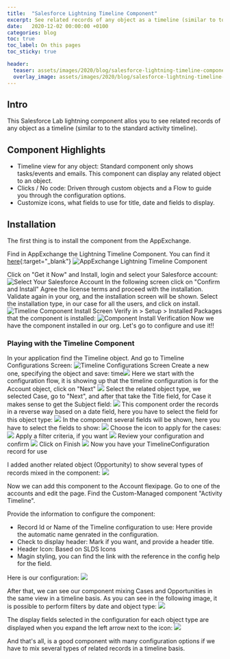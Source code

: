 ```yaml
---
title:  "Salesforce Lightning Timeline Component"
excerpt: See related records of any object as a timeline (similar to to the standard activity timeline)
date:   2020-12-02 00:00:00 +0100
categories: blog
toc: true
toc_label: On this pages
toc_sticky: true

header:
  teaser: assets/images/2020/blog/salesforce-lightning-timeline-component/timelinecomponent-header.jpg
  overlay_image: assets/images/2020/blog/salesforce-lightning-timeline-component/timelinecomponent-header.jpg
---
```


## Intro

This Salesforce Lab lightning component allos you to see related records of any object as a timeline (similar to to the standard activity timeline).

## Component Highlights

- Timeline view for any object: Standard component only shows tasks/events and emails. This component can display any related object to an object.
- Clicks / No code: Driven through custom objects and a Flow to guide you through the configuration options.
- Customize icons, what fields to use for title, date and fields to display.

## Installation

The first thing is to install the component from the AppExchange.

Find in AppExchange the Lightning Timeline Component. You can find it [here](https://appexchange.salesforce.com/appxListingDetail?listingId=a0N3A00000G0yN3UAJ){:target="_blank"}
![AppExchange Lightning Timeline Component](/assets/images/2020/blog/salesforce-lightning-timeline-component/salesforce-lightning-timeline-component-appexchange.png)

Click on "Get it Now" and Install, login and select your Salesforce account:
![Select Your Salesforce Account](/assets/images/2020/blog/salesforce-lightning-timeline-component/salesforce-lightning-timeline-component-login.png)
In the following screen click on "Confirm and Install"
Agree the license terms and proceed with the installation.
Validate again in your org, and the installation screen will be shown. Select the installation type, in our case for all the users, and click on install.
![Timeline Component Install Screen](/assets/images/2020/blog/salesforce-lightning-timeline-component/salesforce-lightning-timeline-component-install.png)
Verify in > Setup > Installed Packages that the component is installed:
![Component Install Verification](/assets/images/2020/blog/salesforce-lightning-timeline-component/salesforce-lightning-timeline-component-verify.png.png)
Now we have the component installed in our org. Let's go to configure and use it!!

### Playing with the Timeline Component
In your application find the Timeline object. And go to Timeline Configurations Screen:
![Timeline Configurations Screen](/assets/images/2020/blog/salesforce-lightning-timeline-component/salesforce-lightning-timeline-component-timelineconfig.png)
Create a new one, specifying the object and save:
time![](/assets/images/2020/blog/salesforce-lightning-timeline-component-selectobject.png)
Here we start with the configuration flow, it is showing up that the timeline configuration is for the Account object, click on "Next"
![](/assets/images/2020/blog/salesforce-lightning-timeline-component/2020-12-03-07-18-50.png)
Select the related object type, we selected Case, go to "Next", and after that take the Title field, for Case it makes sense to get the Subject field:
![](/assets/images/2020/blog/salesforce-lightning-timeline-component/2020-12-03-07-22-09.png)
This component order the records in a reverse way based on a date field, here you have to select the field for this object type:
![](/assets/images/2020/blog/salesforce-lightning-timeline-component/2020-12-03-07-22-53.png)
In the component several fields will be shown, here you have to select the fields to show:
![](/assets/images/2020/blog/salesforce-lightning-timeline-component/2020-12-03-07-24-01.png)
Choose the icon to apply for the cases:
![](/assets/images/2020/blog/salesforce-lightning-timeline-component/2020-12-03-07-25-09.png)
Apply a filter criteria, if you want
![](/assets/images/2020/blog/salesforce-lightning-timeline-component/2020-12-03-07-25-57.png)
Review your configuration and confirm
![](/assets/images/2020/blog/salesforce-lightning-timeline-component/2020-12-03-07-26-29.png)
Click on Finish
![](/assets/images/2020/blog/salesforce-lightning-timeline-component/2020-12-03-07-26-56.png)
Now you have your TimelineConfiguration record for use

I added another related object (Opportunity) to show several types of records mixed in the component:
![](/assets/images/2020/blog/salesforce-lightning-timeline-component/2020-12-03-09-48-17.png)

Now we can add this component to the Account flexipage. Go to one of the accounts and edit the page. Find the Custom-Managed component "Activity Timeline". 

Provide the information to configure the component:
- Record Id or Name of the Timeline configuration to use: Here provide the automatic name genrated in the configuration.
- Check to display header: Mark if you want, and provide a header title.
- Header Icon: Based on SLDS Icons
- Magin styling, you can find the link with the reference in the config help for the field.

Here is our configuration:
![](/assets/images/2020/blog/salesforce-lightning-timeline-component/2020-12-03-10-03-53.png)

After that, we can see our component mixing Cases and Opportunities in the same view in a timeline basis. As you can see in the following image, it is possible to perform filters by date and object type:
![](/assets/images/2020/blog/salesforce-lightning-timeline-component/2020-12-03-10-06-24.png)

The display fields selected in the configuration for each object type are displayed when you expand the left arrow next to the icon:
![](/assets/images/2020/blog/salesforce-lightning-timeline-component/2020-12-03-10-14-52.png)

And that's all, is a good component with many configuration options if we have to mix several types of related records in a timeline basis.
